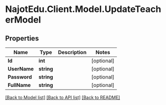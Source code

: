 # NajotEdu.Client.Model.UpdateTeacherModel

## Properties

Name | Type | Description | Notes
------------ | ------------- | ------------- | -------------
**Id** | **int** |  | [optional] 
**UserName** | **string** |  | [optional] 
**Password** | **string** |  | [optional] 
**FullName** | **string** |  | [optional] 

[[Back to Model list]](../README.md#documentation-for-models) [[Back to API list]](../README.md#documentation-for-api-endpoints) [[Back to README]](../README.md)

